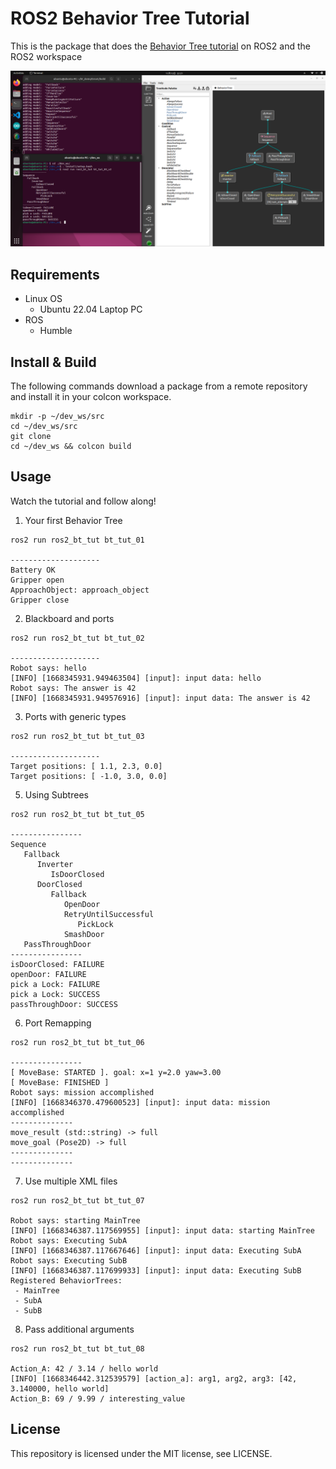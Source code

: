 # ROS2 Behavior Tree Tutorial 
This is the package that does the [Behavior Tree tutorial](https://www.behaviortree.dev/docs/3.8/category/tutorial---basics) on ROS2 and the ROS2 workspace

![BehaviorTree_Sample](/img/Behavior_Tree_Sample.png)

## Requirements
- Linux OS
    - Ubuntu 22.04 Laptop PC
- ROS
    - Humble

## Install & Build
The following commands download a package from a remote repository and install it in your colcon workspace.

```shell
mkdir -p ~/dev_ws/src
cd ~/dev_ws/src
git clone 
cd ~/dev_ws && colcon build
```

## Usage
Watch the tutorial and follow along!

1. Your first Behavior Tree
```shell
ros2 run ros2_bt_tut bt_tut_01

--------------------
Battery OK
Gripper open
ApproachObject: approach_object
Gripper close
```

2. Blackboard and ports
```shell
ros2 run ros2_bt_tut bt_tut_02

--------------------
Robot says: hello
[INFO] [1668345931.949463504] [input]: input data: hello
Robot says: The answer is 42
[INFO] [1668345931.949576916] [input]: input data: The answer is 42
```

3. Ports with generic types
```shell
ros2 run ros2_bt_tut bt_tut_03

--------------------
Target positions: [ 1.1, 2.3, 0.0]
Target positions: [ -1.0, 3.0, 0.0]
```

5. Using Subtrees
```shell
ros2 run ros2_bt_tut bt_tut_05

----------------
Sequence
   Fallback
      Inverter
         IsDoorClosed
      DoorClosed
         Fallback
            OpenDoor
            RetryUntilSuccessful
               PickLock
            SmashDoor
   PassThroughDoor
----------------
isDoorClosed: FAILURE
openDoor: FAILURE
pick a Lock: FAILURE
pick a Lock: SUCCESS
passThroughDoor: SUCCESS
```

6. Port Remapping
```shell
ros2 run ros2_bt_tut bt_tut_06

----------------
[ MoveBase: STARTED ]. goal: x=1 y=2.0 yaw=3.00
[ MoveBase: FINISHED ]
Robot says: mission accomplished
[INFO] [1668346370.479600523] [input]: input data: mission accomplished
--------------
move_result (std::string) -> full
move_goal (Pose2D) -> full
--------------
--------------
```

7. Use multiple XML files
```shell
ros2 run ros2_bt_tut bt_tut_07

Robot says: starting MainTree
[INFO] [1668346387.117569955] [input]: input data: starting MainTree
Robot says: Executing SubA
[INFO] [1668346387.117667646] [input]: input data: Executing SubA
Robot says: Executing SubB
[INFO] [1668346387.117699933] [input]: input data: Executing SubB
Registered BehaviorTrees:
 - MainTree
 - SubA
 - SubB
```

8. Pass additional arguments
```shell
ros2 run ros2_bt_tut bt_tut_08

Action_A: 42 / 3.14 / hello world
[INFO] [1668346442.312539579] [action_a]: arg1, arg2, arg3: [42, 3.140000, hello world]
Action_B: 69 / 9.99 / interesting_value
```

## License
This repository is licensed under the MIT license, see LICENSE.
